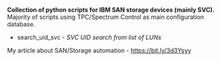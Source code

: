 **Collection of python scripts for IBM SAN storage devices (mainly SVC).**  <br />
Majority of scripts using TPC/Spectrum Control as main configuration database.

- search_uid_svc - *SVC UID search from list of LUNs*


My article about SAN/Storage automation - https://bit.ly/3d3Ysyy
